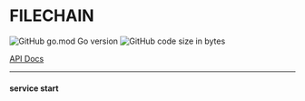 # FILECHAIN

![GitHub go.mod Go version](https://img.shields.io/github/go-mod/go-version/bukhashov/filechain?label=Golang)
![GitHub code size in bytes](https://img.shields.io/github/languages/code-size/bukhashov/filechain?label=Code%20Size)


[API Docs](https://github.com/Bukhashov/filechain/blob/main/docs/api.md)

------------------------------------------------------------------------------------------

#### service start
